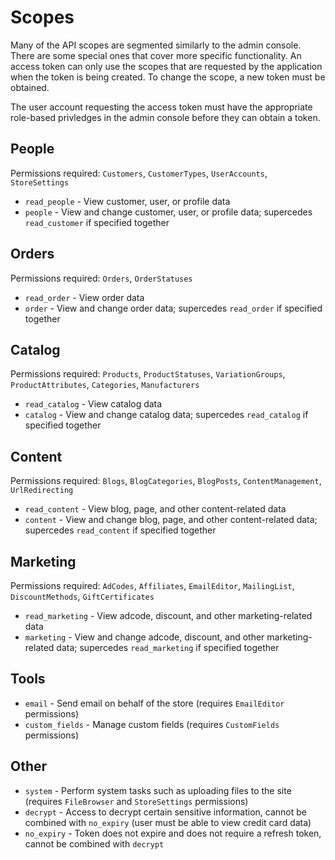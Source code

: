 Scopes
======

Many of the API scopes are segmented similarly to the admin console. There are some special ones that cover more specific functionality. An access token can only use the scopes that are requested by the application when the token is being created. To change the scope, a new token must be obtained.

The user account requesting the access token must have the appropriate role-based privledges in the admin console before they can obtain a token.

People
------

Permissions required: `Customers`, `CustomerTypes`, `UserAccounts`, `StoreSettings`

* `read_people` - View customer, user, or profile data
* `people` - View and change customer, user, or profile data; supercedes `read_customer` if specified together

Orders
------

Permissions required: `Orders`, `OrderStatuses`

* `read_order` - View order data
* `order` - View and change order data; supercedes `read_order` if specified together

Catalog
-------

Permissions required: `Products`, `ProductStatuses`, `VariationGroups`, `ProductAttributes`, `Categories`, `Manufacturers`

* `read_catalog` - View catalog data
* `catalog` - View and change catalog data; supercedes `read_catalog` if specified together

Content
-------

Permissions required: `Blogs`, `BlogCategories`, `BlogPosts`, `ContentManagement`, `UrlRedirecting`

* `read_content` - View blog, page, and other content-related data
* `content` - View and change blog, page, and other content-related data; supercedes `read_content` if specified together

Marketing
---------

Permissions required: `AdCodes`, `Affiliates`, `EmailEditor`, `MailingList`, `DiscountMethods`, `GiftCertificates`

* `read_marketing` - View adcode, discount, and other marketing-related data
* `marketing` - View and change adcode, discount, and other marketing-related data; supercedes `read_marketing` if specified together

Tools
-----

* `email` - Send email on behalf of the store (requires `EmailEditor` permissions)
* `custom_fields` - Manage custom fields (requires `CustomFields` permissions)

Other
-----

* `system` - Perform system tasks such as uploading files to the site (requires `FileBrowser` and `StoreSettings` permissions)
* `decrypt` - Access to decrypt certain sensitive information, cannot be combined with `no_expiry` (user must be able to view credit card data)
* `no_expiry` - Token does not expire and does not require a refresh token, cannot be combined with `decrypt`